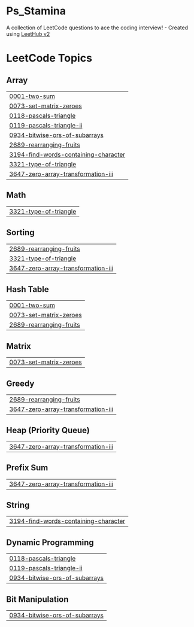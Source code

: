 # Ps_Stamina
A collection of LeetCode questions to ace the coding interview! - Created using [LeetHub v2](https://github.com/arunbhardwaj/LeetHub-2.0)

<!---LeetCode Topics Start-->
# LeetCode Topics
## Array
|  |
| ------- |
| [0001-two-sum](https://github.com/Muawia24/Ps_Stamina/tree/master/0001-two-sum) |
| [0073-set-matrix-zeroes](https://github.com/Muawia24/Ps_Stamina/tree/master/0073-set-matrix-zeroes) |
| [0118-pascals-triangle](https://github.com/Muawia24/Ps_Stamina/tree/master/0118-pascals-triangle) |
| [0119-pascals-triangle-ii](https://github.com/Muawia24/Ps_Stamina/tree/master/0119-pascals-triangle-ii) |
| [0934-bitwise-ors-of-subarrays](https://github.com/Muawia24/Ps_Stamina/tree/master/0934-bitwise-ors-of-subarrays) |
| [2689-rearranging-fruits](https://github.com/Muawia24/Ps_Stamina/tree/master/2689-rearranging-fruits) |
| [3194-find-words-containing-character](https://github.com/Muawia24/Ps_Stamina/tree/master/3194-find-words-containing-character) |
| [3321-type-of-triangle](https://github.com/Muawia24/Ps_Stamina/tree/master/3321-type-of-triangle) |
| [3647-zero-array-transformation-iii](https://github.com/Muawia24/Ps_Stamina/tree/master/3647-zero-array-transformation-iii) |
## Math
|  |
| ------- |
| [3321-type-of-triangle](https://github.com/Muawia24/Ps_Stamina/tree/master/3321-type-of-triangle) |
## Sorting
|  |
| ------- |
| [2689-rearranging-fruits](https://github.com/Muawia24/Ps_Stamina/tree/master/2689-rearranging-fruits) |
| [3321-type-of-triangle](https://github.com/Muawia24/Ps_Stamina/tree/master/3321-type-of-triangle) |
| [3647-zero-array-transformation-iii](https://github.com/Muawia24/Ps_Stamina/tree/master/3647-zero-array-transformation-iii) |
## Hash Table
|  |
| ------- |
| [0001-two-sum](https://github.com/Muawia24/Ps_Stamina/tree/master/0001-two-sum) |
| [0073-set-matrix-zeroes](https://github.com/Muawia24/Ps_Stamina/tree/master/0073-set-matrix-zeroes) |
| [2689-rearranging-fruits](https://github.com/Muawia24/Ps_Stamina/tree/master/2689-rearranging-fruits) |
## Matrix
|  |
| ------- |
| [0073-set-matrix-zeroes](https://github.com/Muawia24/Ps_Stamina/tree/master/0073-set-matrix-zeroes) |
## Greedy
|  |
| ------- |
| [2689-rearranging-fruits](https://github.com/Muawia24/Ps_Stamina/tree/master/2689-rearranging-fruits) |
| [3647-zero-array-transformation-iii](https://github.com/Muawia24/Ps_Stamina/tree/master/3647-zero-array-transformation-iii) |
## Heap (Priority Queue)
|  |
| ------- |
| [3647-zero-array-transformation-iii](https://github.com/Muawia24/Ps_Stamina/tree/master/3647-zero-array-transformation-iii) |
## Prefix Sum
|  |
| ------- |
| [3647-zero-array-transformation-iii](https://github.com/Muawia24/Ps_Stamina/tree/master/3647-zero-array-transformation-iii) |
## String
|  |
| ------- |
| [3194-find-words-containing-character](https://github.com/Muawia24/Ps_Stamina/tree/master/3194-find-words-containing-character) |
## Dynamic Programming
|  |
| ------- |
| [0118-pascals-triangle](https://github.com/Muawia24/Ps_Stamina/tree/master/0118-pascals-triangle) |
| [0119-pascals-triangle-ii](https://github.com/Muawia24/Ps_Stamina/tree/master/0119-pascals-triangle-ii) |
| [0934-bitwise-ors-of-subarrays](https://github.com/Muawia24/Ps_Stamina/tree/master/0934-bitwise-ors-of-subarrays) |
## Bit Manipulation
|  |
| ------- |
| [0934-bitwise-ors-of-subarrays](https://github.com/Muawia24/Ps_Stamina/tree/master/0934-bitwise-ors-of-subarrays) |
<!---LeetCode Topics End-->